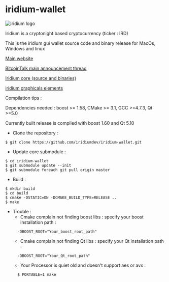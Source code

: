 # iridium-wallet

![iridium logo](https://avatars1.githubusercontent.com/u/31619794?s=460&v=4)

Iridium is a cryptonight based cryptocurrency (ticker : IRD)

This is the iridium gui wallet source code and binary release for MacOs, Windows and linux

[Main website](http://ird.cash)

[BitcoinTalk main announcement thread](https://bitcointalk.org/index.php?topic=2150442.0;all)

[Iridium core (source and binaries)](https://github.com/iridiumdev/iridium)

[iridium graphicals elements](https://github.com/iridiumdev/iridium-graphics)

Compilation tips : 

Dependencies needed : boost >= 1.58, CMake >= 3.1, GCC >=4.7.3, Qt >=5.0

Currently built release is compiled with boost 1.60 and Qt 5.10

* Clone the repository :
```
$ git clone https://github.com/iridiumdev/iridium-wallet.git
```
  
* Update core submodule :
```
$ cd iridium-wallet
$ git submodule update --init
$ git submodule foreach git pull origin master
```
* Build :
```
$ mkdir build
$ cd build
$ cmake -DSTATIC=ON -DCMAKE_BUILD_TYPE=RELEASE ..
$ make
```
* Trouble :
  * Cmake complain not finding boost libs : specify your boost installation path :
  ```
    -DBOOST_ROOT="Your_boost_root_path"
  ```
  * Cmake complain not finding Qt libs : specify your Qt installation path :
  ```
    -DBOOST_ROOT="Your_Qt_root_path"
  ```
  * Your Processor is quiet old and doesn't support aes or avx :
  ```
    $ PORTABLE=1 make
  ```
